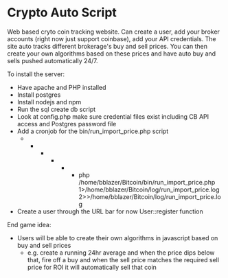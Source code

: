 # Crypto Auto Script
Web based cryto coin tracking website. Can create a user, add your broker accounts (right now just support coinbase), add your API credentials. The site auto tracks different brokerage's buy and sell prices. You can then create your own algorithms based on these prices and have auto buy and sells pushed automatically 24/7.

To install the server:
- Have apache and PHP installed
- Install postgres
- Install nodejs and npm
- Run the sql create db script
- Look at config.php make sure credential files exist including CB API access and Postgres password file
- Add a cronjob for the bin/run_import_price.php script
    - * * * * * php /home/bblazer/Bitcoin/bin/run_import_price.php 1>/home/bblazer/Bitcoin/log/run_import_price.log 2>>/home/bblazer/Bitcoin/log/run_import_price.log
- Create a user through the URL bar for now User::register function

End game idea:
- Users will be able to create their own algorithms in javascript based on buy and sell prices
	- e.g. create a running 24hr average and when the price dips below that, fire off a buy and when the sell price matches the required sell price for ROI it will automatically sell that coin